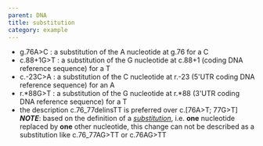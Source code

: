 ```yaml
---
parent: DNA
title: substitution
category: example
---
```


*	g.76A>C
	: a substitution of the A nucleotide at g.76 for a C
* 	c.88+1G>T
	: a substitution of the G nucleotide at c.88+1 (coding DNA reference sequence) for a T
* 	c.-23C>A
	: a substitution of the C nucleotide at r.-23 (5'UTR coding DNA reference sequence) for an A
* 	r.*88G>T
	: a substitution of the G nucleotide at r.*88 (3'UTR coding DNA reference sequence) for a T
*   the description c.76_77delinsTT is preferred over c.[76A>T; 77G>T]  
    _**NOTE**_: based on the definition of a [_substitution_](/recommendations/DNA/variant/substitution/), i.e. **one** nucleotide replaced by **one** other nucleotide, this change can not be described as a substitution like c.76_77AG>TT or c.76AG>TT
